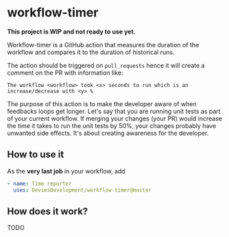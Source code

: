# workflow-timer

**This project is WIP and not ready to use yet.**

Workflow-timer is a GitHub action that measures the duration of the workflow and compares it to the duration of historical runs.

The action should be triggered on `pull_requests` hence it will create a comment on the PR with information like:

`The workflow <workflow> took <x> seconds to run which is an increase/decrease with <y> %`

The purpose of this action is to make the developer aware of when feedbacks loops get longer. Let's say that you are running unit tests as part of your current workflow. If merging your changes (your PR) would increase the time it takes to run the unit tests by 50%, your changes probably have unwanted side effects. It's about creating awareness for the developer.

## How to use it

As the **very last job** in your workflow, add

```yml
- name: Time reporter
  uses: DeviesDevelopment/workflow-timer@master
```

## How does it work?

TODO






 



